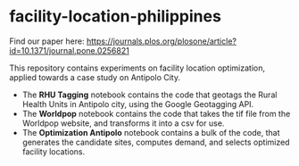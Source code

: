 # facility-location-philippines

Find our paper here: https://journals.plos.org/plosone/article?id=10.1371/journal.pone.0256821

This repository contains experiments on facility location optimization, applied towards a case study on Antipolo City.

* The <b>RHU Tagging</b> notebook contains the code that geotags the Rural Health Units in Antipolo city, using the Google Geotagging API.
* The <b>Worldpop</b> notebook contains the code that takes the tif file from the Worldpop website, and transforms it into a csv for use.
* The <b>Optimization Antipolo</b> notebook contains a bulk of the code, that generates the candidate sites, computes demand, and selects optimized facility locations.
